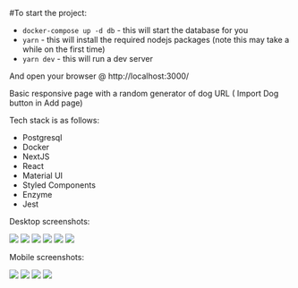 #To start the project:

- `docker-compose up -d db` - this will start the database for you
- `yarn` - this will install the required nodejs packages (note this may take a while on the first time)
- `yarn dev` - this will run a dev server

And open your browser @ http://localhost:3000/

Basic responsive page with a random generator of dog URL ( Import Dog button in Add page)

Tech stack is as follows:
- Postgresql
- Docker
- NextJS
- React
- Material UI
- Styled Components
- Enzyme
- Jest

Desktop screenshots:

![](https://i.ibb.co/82PgcQF/woof-home.png)
![](https://i.ibb.co/0CmMqHs/add-woof.png)
![](https://i.ibb.co/zQK2sZH/import-woof.png)
![](https://i.ibb.co/1RB6NzT/display-woofs.png)
![](https://i.ibb.co/QPMfdxV/filter-woofs.png)
![](https://i.ibb.co/cwBKPGy/about-woof.png)

Mobile screenshots:

![](https://i.ibb.co/MfV6FQN/mobile-home.png)
![](https://i.ibb.co/BsSXxPJ/mobile-display.png)
![](https://i.ibb.co/h2sdwMD/mobile-add.png)
![](https://i.ibb.co/xXGBcRv/mobile-about.png)
